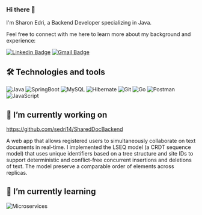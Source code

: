 ### Hi there 👋
I'm Sharon Edri, a Backend Developer specializing in Java. 

Feel free to connect with me here to learn more about my background and experience:

[![Linkedin Badge](https://img.shields.io/badge/-SharonEdri-blue?style=flat-square&logo=Linkedin&logoColor=white&link=https://www.linkedin.com/in/sharon-edri/)](https://www.linkedin.com/in/sharon-edri/)
[![Gmail Badge](https://img.shields.io/badge/-sedri14@gmail.com-c14438?style=flat-square&logo=Gmail&logoColor=white&link=mailto:sedri14@gmail.com)](mailto:sedri14@gmail.com)

## 🛠  Technologies and tools
![Java](https://img.shields.io/badge/-Java-black?style=flat-square&logo=Java)
![SpringBoot](https://img.shields.io/badge/-SpringBoot-black?style=flat-square&logo=SpringBoot)
![MySQL](https://img.shields.io/badge/-MySQL-black?style=flat-square&logo=mysql)
![Hibernate](https://img.shields.io/badge/-Hibernate-black?style=flat-square&logo=hibernate)
![Git](https://img.shields.io/badge/-Git-black?style=flat-square&logo=git)
![Go](https://img.shields.io/badge/-Go-black?style=flat-square&logo=Go)
![Postman](https://img.shields.io/badge/-Postman-black?style=flat-square&logo=Postman)
![JavaScript](https://img.shields.io/badge/-JavaScript-black?style=flat-square&logo=javascript)

## 🔭 I’m currently working on
https://github.com/sedri14/SharedDocBackend

A web app that allows registered users to simultaneously collaborate on text documents in real-time. I implemented
the LSEQ model (a CRDT sequence model) that uses unique identifiers based on a tree structure and site IDs to support
deterministic and conflict-free concurrent insertions and deletions of text. The model preserve a comparable order of elements across replicas.

## 🌱 I’m currently learning
![Microservices](https://img.shields.io/badge/-Microservices-black?style=flat-square&logo=microservices)



<!--
**sedri14/sedri14** is a ✨ _special_ ✨ repository because its `README.md` (this file) appears on your GitHub profile.

Here are some ideas to get you started:

- 🔭 I’m currently working on ...
- 🌱 I’m currently learning ...
- 👯 I’m looking to collaborate on ...
- 🤔 I’m looking for help with ...
- 💬 Ask me about ...
- 📫 How to reach me: ...
- 😄 Pronouns: ...
- ⚡ Fun fact: ...
-->
